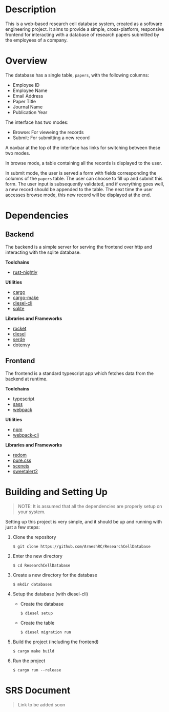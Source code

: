 # Description

This is a web-based research cell database system, created as a software engineering project. It aims to provide a simple, cross-platform, responsive frontend for interacting with a database of research papers submitted by the employees of a company.

# Overview

The database has a single table, `papers`, with the following columns:

- Employee ID
- Employee Name
- Email Address
- Paper Title
- Journal Name
- Publication Year

The interface has two modes:

- Browse: For vieweing the records
- Submit: For submitting a new record
 
A navbar at the top of the interface has links for switching between these two modes.

In browse mode, a table containing all the records is displayed to the user.

In submit mode, the user is served a form with fields corresponding the columns of the `papers` table. The user can choose to fill up and submit this form. The user input is subsequently validated, and if everything goes well, a new record should be appended to the table. The next time the user accesses browse mode, this new record will be displayed at the end.

# Dependencies

## Backend

The backend is a simple server for serving the frontend over http and interacting with the sqlite database.

**Toolchains**

- [rust-nightly](https://github.com/rust-lang/rust)

**Utilities**

- [cargo](https://github.com/rust-lang/cargo)
- [cargo-make](https://github.com/sagiegurari/cargo-make)
- [diesel-cli](https://github.com/diesel-rs/diesel/tree/master/diesel_cli)
- [sqlite](https://github.com/sqlite/sqlite)

**Libraries and Frameworks**

- [rocket](https://github.com/SergioBenitez/Rocket)
- [diesel](https://github.com/diesel-rs/diesel)
- [serde](https://github.com/serde-rs/serde)
- [dotenvy](https://github.com/allan2/dotenvy)

## Frontend

The frontend is a standard typescript app which fetches data from the backend at runtime.

**Toolchains**

- [typescript](https://github.com/microsoft/TypeScript)
- [sass](https://github.com/sass/sass)
- [webpack](https://github.com/webpack/webpack)

**Utilities**

- [npm](https://github.com/npm/cli)
- [webpack-cli](https://github.com/webpack/webpack-cli)

**Libraries and Frameworks**

- [redom](https://github.com/redom/redom)
- [pure.css](https://github.com/pure-css/pure)
- [scenejs](https://github.com/daybrush/scenejs)
- [sweetalert2](https://github.com/sweetalert2/sweetalert2)

# Building and Setting Up

> NOTE: It is assumed that all the dependencies are properly setup on your system.

Setting up this project is very simple, and it should be up and running with just a few steps:

1. Clone the repository

    `$ git clone https://github.com/ArneshRC/ResearchCellDatabase`

2. Enter the new directory

    `$ cd ResearchCellDatabase`
    
3. Create a new directory for the database

    `$ mkdir databases`

4. Setup the database (with diesel-cli)
    - Create the database
    
        `$ diesel setup`
    - Create the table
    
        `$ diesel migration run`
    
5. Build the project (including the frontend)

    `$ cargo make build`

6. Run the project

    `$ cargo run --release`

# SRS Document

> Link to be added soon
